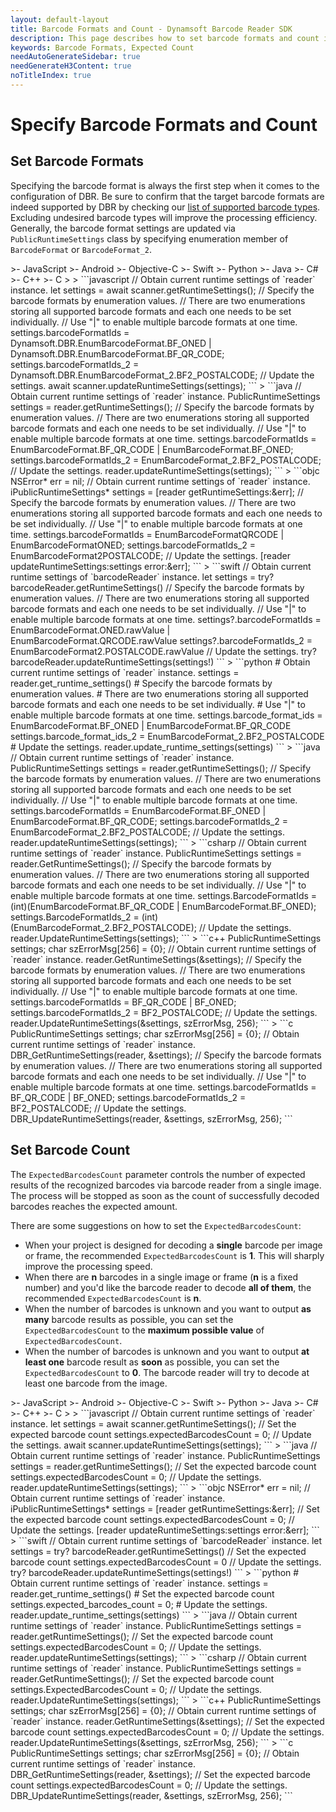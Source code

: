 ```yaml
---
layout: default-layout
title: Barcode Formats and Count - Dynamsoft Barcode Reader SDK
description: This page describes how to set barcode formats and count in Dynamsoft Barcode Reader SDK.
keywords: Barcode Formats, Expected Count
needAutoGenerateSidebar: true
needGenerateH3Content: true
noTitleIndex: true
---
```


# Specify Barcode Formats and Count

## Set Barcode Formats

Specifying the barcode format is always the first step when it comes to the configuration of DBR. Be sure to confirm that the target barcode formats are indeed supported by DBR by checking our [list of supported barcode types](https://www.dynamsoft.com/barcode-types/). Excluding undesired barcode types will improve the processing efficiency. Generally, the barcode format settings are updated via `PublicRuntimeSettings` class by specifying enumeration member of `BarcodeFormat` or `BarcodeFormat_2`.

<div class="sample-code-prefix template2"></div>
   >- JavaScript
   >- Android
   >- Objective-C
   >- Swift
   >- Python
   >- Java
   >- C#
   >- C++
   >- C
   >
>
```javascript
// Obtain current runtime settings of `reader` instance.
let settings = await scanner.getRuntimeSettings();
// Specify the barcode formats by enumeration values.
// There are two enumerations storing all supported barcode formats and each one needs to be set individually.
// Use "|" to enable multiple barcode formats at one time.
settings.barcodeFormatIds = Dynamsoft.DBR.EnumBarcodeFormat.BF_ONED | Dynamsoft.DBR.EnumBarcodeFormat.BF_QR_CODE;
settings.barcodeFormatIds_2 = Dynamsoft.DBR.EnumBarcodeFormat_2.BF2_POSTALCODE;
// Update the settings.
await scanner.updateRuntimeSettings(settings);
```
>
```java
// Obtain current runtime settings of `reader` instance.
PublicRuntimeSettings settings = reader.getRuntimeSettings();
// Specify the barcode formats by enumeration values.
// There are two enumerations storing all supported barcode formats and each one needs to be set individually.
// Use "|" to enable multiple barcode formats at one time.
settings.barcodeFormatIds = EnumBarcodeFormat.BF_QR_CODE | EnumBarcodeFormat.BF_ONED;
settings.barcodeFormatIds_2 = EnumBarcodeFormat_2.BF2_POSTALCODE;
// Update the settings.
reader.updateRuntimeSettings(settings);
```
>
```objc
NSError* err = nil;
// Obtain current runtime settings of `reader` instance.
iPublicRuntimeSettings* settings = [reader getRuntimeSettings:&err];
// Specify the barcode formats by enumeration values.
// There are two enumerations storing all supported barcode formats and each one needs to be set individually.
// Use "|" to enable multiple barcode formats at one time.
settings.barcodeFormatIds = EnumBarcodeFormatQRCODE | EnumBarcodeFormatONED;
settings.barcodeFormatIds_2 = EnumBarcodeFormat2POSTALCODE;
// Update the settings.
[reader updateRuntimeSettings:settings error:&err];
```
>
```swift
// Obtain current runtime settings of `barcodeReader` instance.
let settings = try? barcodeReader.getRuntimeSettings()
// Specify the barcode formats by enumeration values.
// There are two enumerations storing all supported barcode formats and each one needs to be set individually.
// Use "|" to enable multiple barcode formats at one time.
settings?.barcodeFormatIds = EnumBarcodeFormat.ONED.rawValue | EnumBarcodeFormat.QRCODE.rawValue
settings?.barcodeFormatIds_2 = EnumBarcodeFormat2.POSTALCODE.rawValue
// Update the settings.
try? barcodeReader.updateRuntimeSettings(settings!)
```
>
```python
# Obtain current runtime settings of `reader` instance.
settings = reader.get_runtime_settings()
# Specify the barcode formats by enumeration values.
# There are two enumerations storing all supported barcode formats and each one needs to be set individually.
# Use "|" to enable multiple barcode formats at one time.
settings.barcode_format_ids = EnumBarcodeFormat.BF_ONED | EnumBarcodeFormat.BF_QR_CODE
settings.barcode_format_ids_2 = EnumBarcodeFormat_2.BF2_POSTALCODE
# Update the settings.
reader.update_runtime_settings(settings)
```
>
```java
// Obtain current runtime settings of `reader` instance.
PublicRuntimeSettings settings = reader.getRuntimeSettings();
// Specify the barcode formats by enumeration values.
// There are two enumerations storing all supported barcode formats and each one needs to be set individually.
// Use "|" to enable multiple barcode formats at one time.
settings.barcodeFormatIds = EnumBarcodeFormat.BF_ONED | EnumBarcodeFormat.BF_QR_CODE;
settings.barcodeFormatIds_2 = EnumBarcodeFormat_2.BF2_POSTALCODE;
// Update the settings.
reader.updateRuntimeSettings(settings);
```
>
```csharp
// Obtain current runtime settings of `reader` instance.
PublicRuntimeSettings settings = reader.GetRuntimeSettings();
// Specify the barcode formats by enumeration values.
// There are two enumerations storing all supported barcode formats and each one needs to be set individually.
// Use "|" to enable multiple barcode formats at one time.
settings.BarcodeFormatIds = (int)(EnumBarcodeFormat.BF_QR_CODE | EnumBarcodeFormat.BF_ONED);
settings.BarcodeFormatIds_2 = (int)(EnumBarcodeFormat_2.BF2_POSTALCODE);
// Update the settings.
reader.UpdateRuntimeSettings(settings);
```
>
```c++
PublicRuntimeSettings settings;
char szErrorMsg[256] = {0};
// Obtain current runtime settings of `reader` instance.
reader.GetRuntimeSettings(&settings);
// Specify the barcode formats by enumeration values.
// There are two enumerations storing all supported barcode formats and each one needs to be set individually.
// Use "|" to enable multiple barcode formats at one time.
settings.barcodeFormatIds = BF_QR_CODE | BF_ONED;
settings.barcodeFormatIds_2 = BF2_POSTALCODE;
// Update the settings.
reader.UpdateRuntimeSettings(&settings, szErrorMsg, 256);
```
>
```c
PublicRuntimeSettings settings;
char szErrorMsg[256] = {0};
// Obtain current runtime settings of `reader` instance.
DBR_GetRuntimeSettings(reader, &settings);
// Specify the barcode formats by enumeration values.
// There are two enumerations storing all supported barcode formats and each one needs to be set individually.
// Use "|" to enable multiple barcode formats at one time.
settings.barcodeFormatIds = BF_QR_CODE | BF_ONED;
settings.barcodeFormatIds_2 = BF2_POSTALCODE;
// Update the settings.
DBR_UpdateRuntimeSettings(reader, &settings, szErrorMsg, 256);
```

## Set Barcode Count

The `ExpectedBarcodesCount` parameter controls the number of expected results of the recognized barcodes via barcode reader from a single image. The process will be stopped as soon as the count of successfully decoded barcodes reaches the expected amount.

There are some suggestions on how to set the `ExpectedBarcodesCount`:

- When your project is designed for decoding a **single** barcode per image or frame, the recommended `ExpectedBarcodesCount` is **1**. This will sharply improve the processing speed.
- When there are **n** barcodes in a single image or frame (**n** is a fixed number) and you'd like the barcode reader to decode **all of them**, the recommended `ExpectedBarcodesCount` is **n**.
- When the number of barcodes is unknown and you want to output **as many** barcode results as possible, you can set the `ExpectedBarcodesCount` to the **maximum possible value** of `ExpectedBarcodesCount`.
- When the number of barcodes is unknown and you want to output **at least one** barcode result as **soon** as possible, you can set the `ExpectedBarcodesCount` to **0**. The barcode reader will try to decode at least one barcode from the image.

<div class="sample-code-prefix template2"></div>
   >- JavaScript
   >- Android
   >- Objective-C
   >- Swift
   >- Python
   >- Java
   >- C#
   >- C++
   >- C
   >
>
```javascript
// Obtain current runtime settings of `reader` instance.
let settings = await scanner.getRuntimeSettings();
// Set the expected barcode count
settings.expectedBarcodesCount = 0;
// Update the settings.
await scanner.updateRuntimeSettings(settings);
```
>
```java
// Obtain current runtime settings of `reader` instance.
PublicRuntimeSettings settings = reader.getRuntimeSettings();
// Set the expected barcode count
settings.expectedBarcodesCount = 0;
// Update the settings.
reader.updateRuntimeSettings(settings);
```
>
```objc
NSError* err = nil;
// Obtain current runtime settings of `reader` instance.
iPublicRuntimeSettings* settings = [reader getRuntimeSettings:&err];
// Set the expected barcode count
settings.expectedBarcodesCount = 0;
// Update the settings.
[reader updateRuntimeSettings:settings error:&err];
```
>
```swift
// Obtain current runtime settings of `barcodeReader` instance.
let settings = try? barcodeReader.getRuntimeSettings()
// Set the expected barcode count
settings.expectedBarcodesCount = 0
// Update the settings.
try? barcodeReader.updateRuntimeSettings(settings!)
```
>
```python
# Obtain current runtime settings of `reader` instance.
settings = reader.get_runtime_settings()
# Set the expected barcode count
settings.expected_barcodes_count = 0;
# Update the settings.
reader.update_runtime_settings(settings)
```
>
```java
// Obtain current runtime settings of `reader` instance.
PublicRuntimeSettings settings = reader.getRuntimeSettings();
// Set the expected barcode count
settings.expectedBarcodesCount = 0;
// Update the settings.
reader.updateRuntimeSettings(settings);
```
>
```csharp
// Obtain current runtime settings of `reader` instance.
PublicRuntimeSettings settings = reader.GetRuntimeSettings();
// Set the expected barcode count
settings.ExpectedBarcodesCount = 0;
// Update the settings.
reader.UpdateRuntimeSettings(settings);
```
>
```c++
PublicRuntimeSettings settings;
char szErrorMsg[256] = {0};
// Obtain current runtime settings of `reader` instance.
reader.GetRuntimeSettings(&settings);
// Set the expected barcode count
settings.expectedBarcodesCount = 0;
// Update the settings.
reader.UpdateRuntimeSettings(&settings, szErrorMsg, 256);
```
>
```c
PublicRuntimeSettings settings;
char szErrorMsg[256] = {0};
// Obtain current runtime settings of `reader` instance.
DBR_GetRuntimeSettings(reader, &settings);
// Set the expected barcode count
settings.expectedBarcodesCount = 0;
// Update the settings.
DBR_UpdateRuntimeSettings(reader, &settings, szErrorMsg, 256);
```
